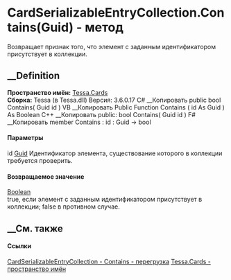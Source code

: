 # CardSerializableEntryCollection<T>.Contains(Guid) - метод
Возвращает признак того, что элемент с заданным идентификатором присутствует в
коллекции.
## __Definition
 **Пространство имён:** [Tessa.Cards](N_Tessa_Cards.htm)  
 **Сборка:** Tessa (в Tessa.dll) Версия: 3.6.0.17
C# __Копировать
     public bool Contains(
    	Guid id
    )
VB __Копировать
     Public Function Contains ( 
    	id As Guid
    ) As Boolean
C++ __Копировать
     public:
    bool Contains(
    	Guid id
    )
F# __Копировать
     member Contains : 
            id : Guid -> bool 
#### Параметры
id [Guid](https://learn.microsoft.com/dotnet/api/system.guid)
    Идентификатор элемента, существование которого в коллекции требуется проверить.
#### Возвращаемое значение
[Boolean](https://learn.microsoft.com/dotnet/api/system.boolean)  
true, если элемент с заданным идентификатором присутствует в коллекции; false
в противном случае.
## __См. также
#### Ссылки
[CardSerializableEntryCollection<T> \-
](T_Tessa_Cards_CardSerializableEntryCollection_1.htm)
[Contains -
перегрузка](Overload_Tessa_Cards_CardSerializableEntryCollection_1_Contains.htm)
[Tessa.Cards - пространство имён](N_Tessa_Cards.htm)
